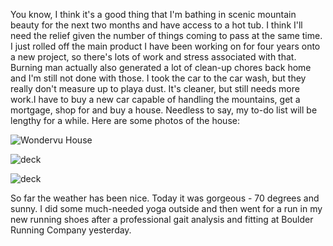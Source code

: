 You know, I think it's a good thing that I'm bathing in scenic mountain beauty for the next two months and have access to a hot tub. I think I'll need the relief given the number of things coming to pass at the same time. I just rolled off the main product I have been working on for four years onto a new project, so there's lots of work and stress associated with that. Burning man actually also generated a lot of clean-up chores back home and I'm still not done with those. I took the car to the car wash, but they really don't measure up to playa dust. It's cleaner, but still needs more work.I have to buy a new car capable of handling the mountains, get a mortgage, shop for and buy a house. Needless to say, my to-do list will be lengthy for a while. Here are some photos of the house:

![Wondervu House](/photos/golden_2008/001_wondervu_house.jpg)

![deck](/photos/golden_2008/002_wondervu_house.jpg)

![deck](/photos/golden_2008/003_wondervu_house.jpg)

So far the weather has been nice. Today it was gorgeous - 70 degrees and sunny. I did some much-needed yoga outside and then went for a run in my new running shoes after a professional gait analysis and fitting at Boulder Running Company yesterday.